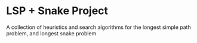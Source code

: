 # LSP + Snake Project

A collection of heuristics and search algorithms for the longest simple path problem,
and longest snake problem

